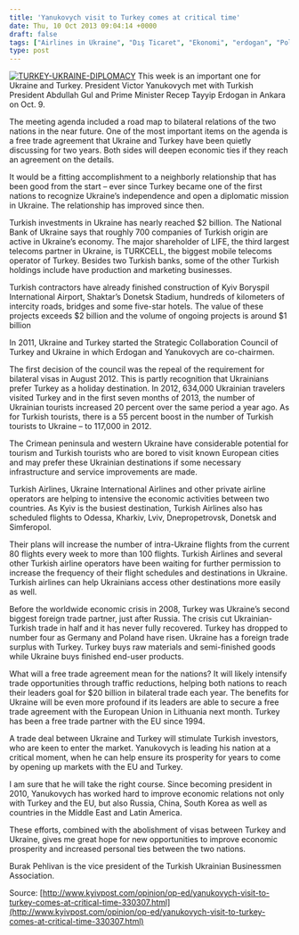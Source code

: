 ```yaml
---
title: 'Yanukovych visit to Turkey comes at critical time'
date: Thu, 10 Oct 2013 09:04:14 +0000
draft: false
tags: ["Airlines in Ukraine", "Dış Ticaret", "Ekonomi", "erdogan", "Politika", "Turizm", "turkey", "Turkye Ukraine Free Trade Agreement", "Ukraine Turkey Relations", "Ukrayna", "Ukrayna Dış İlişkileri", "Uluslarası İlişkiler", "visit", "Yanukovych"]
type: post
---
```


[![TURKEY-UKRAINE-DIPLOMACY](https://burakpehlivan.org/wp-content/uploads/2013/10/yanukovych-visit-to-turkey-comes-at-critical-time.jpg)](https://burakpehlivan.org/1945/yanukovych-visit-to-turkey-comes-at-critical-time/turkey-ukraine-diplomacy/)
This week is an important one for Ukraine and Turkey. President Victor Yanukovych met with Turkish President Abdullah Gul and Prime Minister Recep Tayyip Erdogan in Ankara on Oct. 9.

The meeting agenda included a road map to bilateral relations of the two nations in the near future. One of the most important items on the agenda is a free trade agreement that Ukraine and Turkey have been quietly discussing for two years. Both sides will deepen economic ties if they reach an agreement on the details.

It would be a fitting accomplishment to a neighborly relationship that has been good from the start – ever since Turkey became one of the first nations to recognize Ukraine’s independence and open a diplomatic mission in Ukraine. The relationship has improved since then.

Turkish investments in Ukraine has nearly reached $2 billion. The National Bank of Ukraine says that roughly 700 companies of Turkish origin are active in Ukraine’s economy. The major shareholder of LIFE, the third largest telecoms partner in Ukraine, is TURKCELL, the biggest mobile telecoms operator of Turkey. Besides two Turkish banks, some of the other Turkish holdings include have production and marketing businesses.

Turkish contractors have already finished construction of Kyiv Boryspil International Airport, Shaktar’s Donetsk Stadium, hundreds of kilometers of intercity roads, bridges and some five-star hotels. The value of these projects exceeds $2 billion and the volume of ongoing projects is around $1 billion

In 2011, Ukraine and Turkey started the Strategic Collaboration Council of Turkey and Ukraine in which Erdogan and Yanukovych are co-chairmen.

The first decision of the council was the repeal of the requirement for bilateral visas in August 2012. This is partly recognition that Ukrainians prefer Turkey as a holiday destination. In 2012, 634,000 Ukrainian travelers visited Turkey and in the first seven months of 2013, the number of Ukrainian tourists increased 20 percent over the same period a year ago. As for Turkish tourists, there is a 55 percent boost in the number of Turkish tourists to Ukraine – to 117,000 in 2012.

The Crimean peninsula and western Ukraine have considerable potential for tourism and Turkish tourists who are bored to visit known European cities and may prefer these Ukrainian destinations if some necessary infrastructure and service improvements are made.

Turkish Airlines, Ukraine International Airlines and other private airline operators are helping to intensive the economic activities between two countries. As Kyiv is the busiest destination, Turkish Airlines also has scheduled flights to Odessa, Kharkiv, Lviv, Dnepropetrovsk, Donetsk and Simferopol.

Their plans will increase the number of intra-Ukraine flights from the current 80 flights every week to more than 100 flights. Turkish Airlines and several other Turkish airline operators have been waiting for further permission to increase the frequency of their flight schedules and destinations in Ukraine. Turkish airlines can help Ukrainians access other destinations more easily as well. 

Before the worldwide economic crisis in 2008, Turkey was Ukraine’s second biggest foreign trade partner, just after Russia. The crisis cut Ukrainian-Turkish trade in half and it has never fully recovered. Turkey has dropped to number four as Germany and Poland have risen. Ukraine has a foreign trade surplus with Turkey. Turkey buys raw materials and semi-finished goods while Ukraine buys finished end-user products.

What will a free trade agreement mean for the nations? It will likely intensify trade opportunities through traffic reductions, helping both nations to reach their leaders goal for $20 billion in bilateral trade each year. The benefits for Ukraine will be even more profound if its leaders are able to secure a free trade agreement with the European Union in Lithuania next month. Turkey has been a free trade partner with the EU since 1994.

A trade deal between Ukraine and Turkey will stimulate Turkish investors, who are keen to enter the market. Yanukovych is leading his nation at a critical moment, when he can help ensure its prosperity for years to come by opening up markets with the EU and Turkey.

I am sure that he will take the right course. Since becoming president in 2010, Yanukovych has worked hard to improve economic relations not only with Turkey and the EU, but also Russia, China, South Korea as well as countries in the Middle East and Latin America.

These efforts, combined with the abolishment of visas between Turkey and Ukraine, gives me great hope for new opportunities to improve economic prosperity and increased personal ties between the two nations.

Burak Pehlivan is the vice president of the Turkish Ukrainian Businessmen Association.

Source:
[http://www.kyivpost.com/opinion/op-ed/yanukovych-visit-to-turkey-comes-at-critical-time-330307.html](http://www.kyivpost.com/opinion/op-ed/yanukovych-visit-to-turkey-comes-at-critical-time-330307.html)